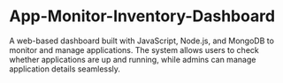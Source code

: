 # App-Monitor-Inventory-Dashboard
A web-based dashboard built with JavaScript, Node.js, and MongoDB to monitor and manage applications. The system allows users to check whether applications are up and running, while admins can manage application details seamlessly.
